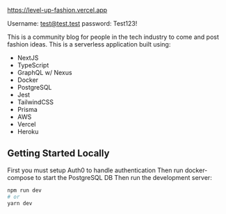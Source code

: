 https://level-up-fashion.vercel.app

Username: test@test.test
password: Test123!

This is a community blog for people in the tech industry to come and post fashion ideas. This is a serverless application built using:

- NextJS
- TypeScript
- GraphQL w/ Nexus
- Docker
- PostgreSQL
- Jest
- TailwindCSS
- Prisma
- AWS
- Vercel
- Heroku


## Getting Started Locally
First you must setup Auth0 to handle authentication
Then run docker-compose to start the PostgreSQL DB
Then run the development server:

```bash
npm run dev
# or
yarn dev
```
